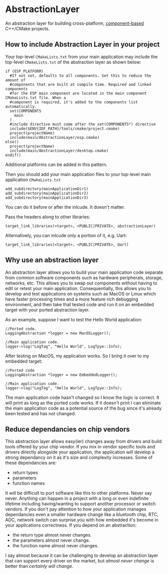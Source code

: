 # AbstractionLayer
An abstraction layer for building cross-platform, [component-based](https://en.wikipedia.org/wiki/Component-based_software_engineering) C++/CMake projects.

## How to include Abstraction Layer in your project
Your top-level `CMakeLists.txt` from your main application may include the top-level `CMakeLists.txt` of the abstraction layer as shown below:

```
if (ESP_PLATFORM)
  #If not set, defaults to all components. Set this to reduce the amount of
  #components that are built at compile time. Required and linked components
  #for the ESP main component are located in the main component CMakeLists.txt file. When a
  #component is required, it's added to the components list automatically.
  set(COMPONENTS
    main
  )
  #include directive must come after the set(COMPONENTS*) directive
  include($ENV{IDF_PATH}/tools/cmake/project.cmake)
  project(projectName)
  include(main/AbstractionLayer/esp.cmake)
else()
  project(projectName)
  include(main/AbstractionLayer/desktop.cmake)
endif()
```

Additional platforms can be added in this pattern.

Then you should add your main application files to your top-level main application `CMakeLists.txt`

```
add_subdirectory(mainApplicationDir1)
add_subdirectory(mainApplicationDir2)
add_subdirectory(mainApplicationDir3)
```

You can do it before or after the inlcude. It doesn't matter.

Pass the headers along to other libraries:

`target_link_libraries(<target>, <PUBLIC|PRIVATE>, abstractionLayer)`

Alternatively, you can inlcude only a portion of it, e.g. Uart:

`target_link_libraries(<target>, <PUBLIC|PRIVATE>, Uart)`

## Why use an abstraction layer
An abstraction layer allows you to build your main application code separate from common software components such as hardware peripherals, storage, networks, etc.
This allows you to swap out components without having to edit or retest your main application. Consequentially, this allows you to develop and test applications on systems such
as MacOS or Linux which have faster processing times and a more feature rich debugging environment, and then take that tested code and run it on an embedded target with your ported abstraction layer.

As an example, suppose I want to test the Hello World application:

```
//Ported code.
LoggingAbstraction *logger = new MacOSLogger();

//Main application code.
logger->log("LogTag", "Hello World", LogTpye::Info);
```

After testing on MacOS, my application works. So I bring it over to my embedded target:

```
//Ported code
LoggingAbstraction *logger = new EmbeddedLogger();

//Main application code.
logger->log("LogTag", "Hello World", LogTpye::Info);
```

The main application code hasn't changed so I know the logic is correct. It will print as long as the ported code works. If it doesn't print I can eliminate the main application code as a potential source of the bug since it's already been tested and has not changed.

## Reduce dependancies on chip vendors
This abstraction layer allows easy(ier) changes away from drivers and build tools offered by your chip vendor. If you mix in vendor specific tools and drivers directly alongside your application, the application will develop a strong dependancy on it as it's size and complexity increases. Some of these dependancies are:
- return types
- parameters
- function names
  
It will be difficult to port software like this to other platforms. Never say never. Anything can happen in a project with a long or even indefinite lifetime including having/wanting to support another processor or switch vendors. If you don't pay 
attention to how your application manages dependancies even a smaller hardware change like a bluetooth chip, RTC, ADC, network switch can surprise you with how embedded it's become in your applications correctness.
If you depend on an abstraction:
- the return type almost never changes.
- the parameters almost never change.
- the function name almost never changes.
  
I say almost because it can be challenging to develop an abstraction layer that can support every driver on the market, but _almost never change_ is better than _certainly will change_.
